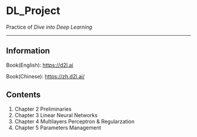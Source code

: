 # DL_Project
Practice of *Dive into Deep Learning*

---

## Information

Book(English): https://d2l.ai

Book(Chinese): https://zh.d2l.ai/

## Contents

1. Chapter 2 Preliminaries
2. Chapter 3 Linear Neural Networks
3. Chapter 4 Multilayers Perceptron & Regularzation
4. Chapter 5 Parameters Management
